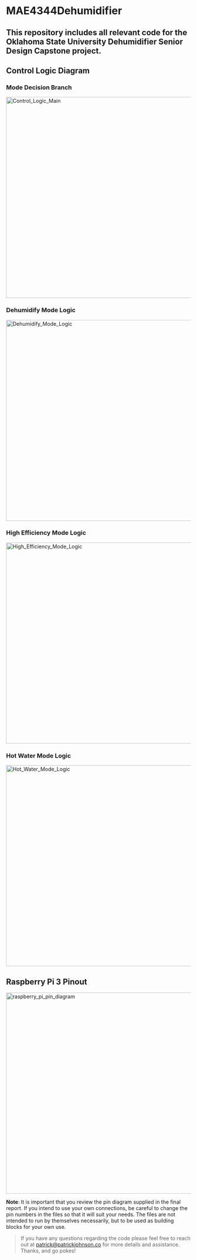 # MAE4344Dehumidifier
## This repository includes all relevant code for the Oklahoma State University Dehumidifier Senior Design Capstone project.

## Control Logic Diagram

### Mode Decision Branch

<img width="548" alt="Control_Logic_Main" src="https://user-images.githubusercontent.com/45681472/49778421-c005d080-fcca-11e8-88e8-747df2134636.png">


###  Dehumidify Mode Logic

<img width="548" alt="Dehumidify_Mode_Logic" src="https://user-images.githubusercontent.com/45681472/49778567-69e55d00-fccb-11e8-8a44-ce9bbf8ed0e1.png">


### High Efficiency Mode Logic

<img width="548" alt="High_Efficiency_Mode_Logic" src="https://user-images.githubusercontent.com/45681472/49778614-9ac59200-fccb-11e8-90ef-06149e076a1e.png">


### Hot Water Mode Logic

<img width="548" alt="Hot_Water_Mode_Logic" src="https://user-images.githubusercontent.com/45681472/49778654-c47eb900-fccb-11e8-9acc-65d5cb73adcb.png">


## Raspberry Pi 3 Pinout

<img width="548" alt="raspberry_pi_pin_diagram" src="https://user-images.githubusercontent.com/45681472/49632752-76f90800-f9bc-11e8-9afd-325577c7e35b.png">



**Note**: It is important that you review the pin diagram supplied in the final report. If you intend to use your own connections, be careful to change the pin numbers in the files so that it will suit your needs. The files are not intended to run by themselves necessarily, but to be used as building blocks for your own use.

>If you have any questions regarding the code please feel free to reach out at patrick@patrickjohnson.co for more details and assistance. Thanks, and go pokes!

      
